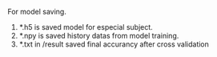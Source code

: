For model saving.

1. *.h5 is saved model for especial subject.
2. *.npy is saved history datas from model training.
3. *.txt in /result saved final accurancy after cross validation
